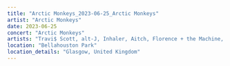 ```yaml
---
title: "Arctic Monkeys_2023-06-25_Arctic Monkeys"
artist: "Arctic Monkeys"
date: 2023-06-25
concert: "Arctic Monkeys"
artists: "Travi$ Scott, alt-J, Inhaler, Aitch, Florence + the Machine, The Mysterines, Adg7, Arctic Monkeys, The Hives"
location: "Bellahouston Park"
location_details: "Glasgow, United Kingdom"
---
```

